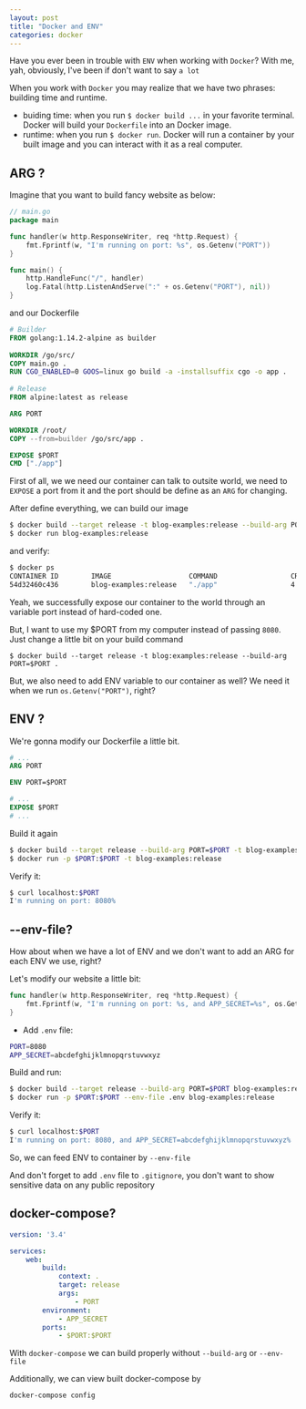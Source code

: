 ```yaml
---
layout: post
title: "Docker and ENV"
categories: docker 
---
```


Have you ever been in trouble with `ENV` when working with `Docker`? With me, yah, obviously, I've been if don't want to say `a lot`

When you work with `Docker` you may realize that we have two phrases: building time and runtime. 
- buiding time: when you run `$ docker build ...` in your favorite terminal. Docker will build your `Dockerfile` into an Docker image.
- runtime: when you run `$ docker run`. Docker will run a container by your built image and you can interact with it as a real computer.

## ARG ?
Imagine that you want to build fancy website as below:

```go
// main.go
package main

func handler(w http.ResponseWriter, req *http.Request) {
    fmt.Fprintf(w, "I'm running on port: %s", os.Getenv("PORT"))
}

func main() {
    http.HandleFunc("/", handler)
    log.Fatal(http.ListenAndServe(":" + os.Getenv("PORT"), nil))
}
```

and our Dockerfile

```dockerfile
# Builder
FROM golang:1.14.2-alpine as builder
  
WORKDIR /go/src/
COPY main.go .
RUN CGO_ENABLED=0 GOOS=linux go build -a -installsuffix cgo -o app .
 
# Release 
FROM alpine:latest as release

ARG PORT

WORKDIR /root/
COPY --from=builder /go/src/app .

EXPOSE $PORT
CMD ["./app"]
```

First of all, we we need our container can talk to outsite world, we need to `EXPOSE` a port from it and the port should be define as an `ARG` for changing.

After define everything, we can build our image

```bash
$ docker build --target release -t blog-examples:release --build-arg PORT=8080 .
$ docker run blog-examples:release
```

and verify:

```bash
$ docker ps
CONTAINER ID        IMAGE                   COMMAND                  CREATED             STATUS              PORTS                    NAMES
54d32460c436        blog-examples:release   "./app"                  4 minutes ago       Up 4 minutes        8080/tcp                 affectionate_bhaskara
```
Yeah, we successfully expose our container to the world through an variable port instead of hard-coded one.

But, I want to use my $PORT from my computer instead of passing `8080`. Just change a little bit on your build command
```shell
$ docker build --target release -t blog:examples:release --build-arg PORT=$PORT .
```

But, we also need to add ENV variable to our container as well? We need it when we run `os.Getenv("PORT")`, right?

## ENV ?

We're gonna modify our Dockerfile a little bit.

```dockerfile
# ...
ARG PORT

ENV PORT=$PORT

# ...
EXPOSE $PORT
# ...
```

Build it again
```bash
$ docker build --target release --build-arg PORT=$PORT -t blog-examples:release .
$ docker run -p $PORT:$PORT -t blog-examples:release
```

Verify it:
```bash
$ curl localhost:$PORT
I'm running on port: 8080% 
```

## --env-file? 
How about when we have a lot of ENV and we don't want to add an ARG for each ENV we use, right?

Let's modify our website a little bit:

```go
func handler(w http.ResponseWriter, req *http.Request) {
    fmt.Fprintf(w, "I'm running on port: %s, and APP_SECRET=%s", os.Getenv("PORT"), os.Getenv("APP_SECRET"))
}
```

- Add `.env` file:
```bash
PORT=8080
APP_SECRET=abcdefghijklmnopqrstuvwxyz
```

Build and run:
```bash
$ docker build --target release --build-arg PORT=$PORT blog-examples:release .
$ docker run -p $PORT:$PORT --env-file .env blog-examples:release
```

Verify it:
```bash
$ curl localhost:$PORT
I'm running on port: 8080, and APP_SECRET=abcdefghijklmnopqrstuvwxyz% 
```

So, we can feed ENV to container by `--env-file`

And don't forget to add `.env` file to `.gitignore`, you don't want to show sensitive data on any public repository

## docker-compose?

```yml
version: '3.4'

services:
    web:
        build:
            context: .
            target: release
            args:
                - PORT
        environment:
            - APP_SECRET
        ports:
            - $PORT:$PORT
```

With `docker-compose` we can build properly without `--build-arg` or `--env-file`

Additionally, we can view built docker-compose by
```bash
docker-compose config
```




